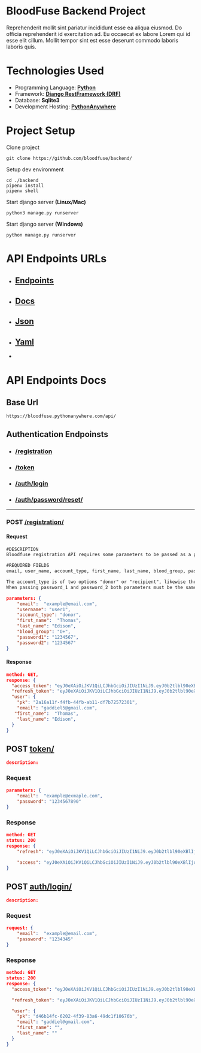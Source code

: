 # BloodFuse Backend Project

Reprehenderit mollit sint pariatur incididunt esse ea aliqua eiusmod. Do officia reprehenderit id exercitation ad. Eu occaecat ex labore Lorem qui id esse elit cillum. Mollit tempor sint est esse deserunt commodo laboris laboris quis.

# Technologies Used

- Programming Language: [**Python**](https://www.python.org)
- Framework: [**Django RestFramework (DRF)**](https://www.https://www.django-rest-framework.org/)
- Database: **Sqlite3**
- Development Hosting: [**PythonAnywhere**](https://www.pythonanywhere.com)

# Project Setup

Clone project

```console
git clone https://github.com/bloodfuse/backend/
```

Setup dev environment

```console
cd ./backend
pipenv install
pipenv shell
```

Start django server **(Linux/Mac)**

```console
python3 manage.py runserver
```

Start django server **(Windows)**

```console
python manage.py runserver
```

# API Endpoints URLs

- ## [Endpoints](https://bloodfuse.pythonanywhere.com/api/swagger/)
- ## [Docs](https://bloodfuse.pythonanywhere.com/api/redoc/)
- ## [Json](https://bloodfuse.pythonanywhere.com/api/swagger.json)
- ## [Yaml](https://bloodfuse.pythonanywhere.com/api/swagger.yaml)
-

# API Endpoints Docs

## Base Url

```console
https://bloodfuse.pythonanywhere.com/api/
```

## Authentication Endpoinsts

<!--
    [REGISTRATION]  ---------------------------------
 -->

- ### [/registration](#post-registration)
- ### [/token](#post-token)
- ### [/auth/login](#post-authlogin)
- ### [/auth/password/reset/]()

---

### POST [/registration/](https://bloodfuse.pythonanywhere.com/api/registration/)

#### Request

```markdown
#DESCRIPTION
Bloodfuse registration API requires some parameters to be passed as a post request.

#REQUIRED FIELDS
email, user_name, account_type, first_name, last_name, blood_group, password_1, password_2.

The account_type is of two options "donor" or "recipient", likewise the blood_group parameter also have some options to choose from, "O+", "O-", "A-", "A+", "B-", "B+", "AB-", "AB+".
When passing password_1 and password_2 both parameters must be the same else a 404 error is thrown.
```

```json
parameters: {
    "email":  "example@email.com",
    "username": "user1",
    "account_type": "donor",
    "first_name":  "Thomas",
    "last_name": "Edison",
    "blood_group": "O+",
    "password1": "1234567",
    "password2": "1234567"
}
```

#### Response

```json
method: GET,
response: {
  "access_token": "eyJ0eXAiOiJKV1QiLCJhbGciOiJIUzI1NiJ9.eyJ0b2tlbl90eXBlIjoiYWNjZXNzIiwiZXhwIjoxNjYwODQyMjA0LCJpYXQiOjE2NjA4NDE5MDQsImp0aSI6ImI3MmQ2OGQyODNmZjQ2OTc4OTYxNWYxZmZhMWZjZjk4IiwidXNlcl9pZCI6IjJhMTZhMTFmLWY0ZmItNDRmYi1hYjExLWRmN2I3MjU3MjMwMSJ9.9dvTG2Hamo3a9gwiJ1aIve3j0Na7M8lEAEhbvBEOg8I",
  "refresh_token": "eyJ0eXAiOiJKV1QiLCJhbGciOiJIUzI1NiJ9.eyJ0b2tlbl90eXBlIjoicmVmcmVzaCIsImV4cCI6MTY2MDkyODMwNCwiaWF0IjoxNjYwODQxOTA0LCJqdGkiOiI0NWY2Njg3MzYzZmE0NTkzYmUxODczMDA2YmY4Yzg2MyIsInVzZXJfaWQiOiIyYTE2YTExZi1mNGZiLTQ0ZmItYWIxMS1kZjdiNzI1NzIzMDEifQ.tpef4L3WluXVSguc5-ls4B8TOfxZSa1bAtrUwGvPtX0",
  "user": {
    "pk": "2a16a11f-f4fb-44fb-ab11-df7b72572301",
    "email": "gaddiel5@gmail.com",
   "first_name":  "Thomas",
    "last_name": "Edison",
  }
}
```

<!--
    [GET TOKENS]  ---------------------------------
 -->

## POST [token/](https://bloodfuse.pythonanywhere.com/api/token)

```json
description:
```

### Request

```json
parameters: {
    "email":  "example@exmaple.com",
    "password": "1234567890"
}
```

### Response

```json
method: GET
status: 200
response: {
    "refresh": "eyJ0eXAiOiJKV1QiLCJhbGciOiJIUzI1NiJ9.eyJ0b2tlbl90eXBlIjoicmVmcmVzaCIsImV4cCI6MTY2MDg0ODQxNCwiaWF0IjoxNjYwNzYyMDE0LCJqdGkiOiI0MDMzNmVjYWNiMDk0YzBlYmU1OWJjZWY3MmM2OTdjZSIsInVzZXJfaWQiOiJkNDZiMTRmYy02MjAyLTRmMzktODNhNi00OWRjMWYxMDY3NmIifQ.TtCTWmtiRYsNiNmsrKeoDssIhCRE5eAToKuW9ZP-Mgs",

    "access": "eyJ0eXAiOiJKV1QiLCJhbGciOiJIUzI1NiJ9.eyJ0b2tlbl90eXBlIjoiYWNjZXNzIiwiZXhwIjoxNjYwNzYyMzE0LCJpYXQiOjE2NjA3NjIwMTQsImp0aSI6ImUzMzRiYTFhODEzZTQxNzg5OTYyMjAzZjA5MzQ4OWYxIiwidXNlcl9pZCI6ImQ0NmIxNGZjLTYyMDItNGYzOS04M2E2LTQ5ZGMxZjEwNjc2YiJ9.4bdAPjRWKaJS6gb_le8A08Q_ri_tBM5ItRAuPtCOTJI"
}
```

<!--
    [LOGIN] ---------------------------------
 -->

## POST [auth/login/](https://bloodfuse.pythonanywhere.com/api/auth/login/)

```json
description:
```

### Request

```json
request: {
    "email":  "example@email.com",
    "password": "1234345"
}
```

### Response

```json
method: GET
status: 200
response: {
  "access_token": "eyJ0eXAiOiJKV1QiLCJhbGciOiJIUzI1NiJ9.eyJ0b2tlbl90eXBlIjoiYWNjZXNzIiwiZXhwIjoxNjYwNzY0NjM4LCJpYXQiOjE2NjA3NjQzMzgsImp0aSI6IjEwNDRiZTk0MmY4ODQwYjliMzFiNzMzYzZiOTZjZDA1IiwidXNlcl9pZCI6ImQ0NmIxNGZjLTYyMDItNGYzOS04M2E2LTQ5ZGMxZjEwNjc2YiJ9.KJsAKSK5StY72avNNWbhPZcsvBnUCXci4c3OBbj9wDs",

  "refresh_token": "eyJ0eXAiOiJKV1QiLCJhbGciOiJIUzI1NiJ9.eyJ0b2tlbl90eXBlIjoicmVmcmVzaCIsImV4cCI6MTY2MDg1MDczOCwiaWF0IjoxNjYwNzY0MzM4LCJqdGkiOiI5NGEyMDViNTQzMzQ0ZTI4Yjk0YTY4MjFlZmRkMTkzZSIsInVzZXJfaWQiOiJkNDZiMTRmYy02MjAyLTRmMzktODNhNi00OWRjMWYxMDY3NmIifQ.0FTLJwSJZvt02X0zwdnEM6gluLSHE3SL_BJAnBA-Hzc",

  "user": {
    "pk": "d46b14fc-6202-4f39-83a6-49dc1f10676b",
    "email": "gaddiel@gmail.com",
    "first_name": "",
    "last_name": ""
  }
}
```
